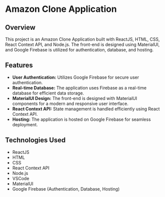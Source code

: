# Amazon Clone Application



## Overview
This project is an Amazon Clone Application built with ReactJS, HTML, CSS, React Context API, and Node.js. The front-end is designed using MaterialUI, and Google Firebase is utilized for authentication, database, and hosting.

## Features

- **User Authentication:** Utilizes Google Firebase for secure user authentication.
- **Real-time Database:** The application uses Firebase as a real-time database for efficient data storage.
- **MaterialUI Design:** The front-end is designed with MaterialUI components for a modern and responsive user interface.
- **React Context API:** State management is handled efficiently using React Context API.
- **Hosting:** The application is hosted on Google Firebase for seamless deployment.

## Technologies Used

- ReactJS
- HTML
- CSS
- React Context API
- Node.js
- VSCode
- MaterialUI
- Google Firebase (Authentication, Database, Hosting)


